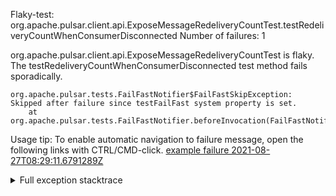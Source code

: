        
Flaky-test: org.apache.pulsar.client.api.ExposeMessageRedeliveryCountTest.testRedeliveryCountWhenConsumerDisconnected
Number of failures: 1

org.apache.pulsar.client.api.ExposeMessageRedeliveryCountTest is flaky. The testRedeliveryCountWhenConsumerDisconnected test method fails sporadically.

```
org.apache.pulsar.tests.FailFastNotifier$FailFastSkipException: Skipped after failure since testFailFast system property is set.
	at org.apache.pulsar.tests.FailFastNotifier.beforeInvocation(FailFastNotifier.java:88)

```

Usage tip: To enable automatic navigation to failure message, open the following links with CTRL/CMD-click.
[example failure 2021-08-27T08:29:11.6791289Z](https://github.com/apache/pulsar/runs/3441181143?check_suite_focus=true#step:9:652)


<details>
<summary>Full exception stacktrace</summary>
<code><pre>
org.apache.pulsar.tests.FailFastNotifier$FailFastSkipException: Skipped after failure since testFailFast system property is set.
	at org.apache.pulsar.tests.FailFastNotifier.beforeInvocation(FailFastNotifier.java:88)

</pre></code>
</details>

